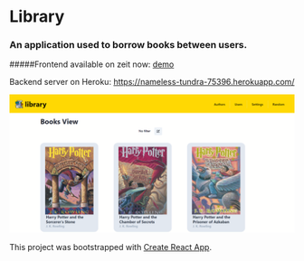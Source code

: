 # Library

### An application used to borrow books between users.

#####Frontend available on zeit now: [demo](https://library.maczi01.now.sh/)

Backend server on Heroku: https://nameless-tundra-75396.herokuapp.com/


![screenshot](https://github.com/Maczi01/Library-GraphQL-frontend/blob/master/src/assets/library.png)



This project was bootstrapped with [Create React App](https://github.com/facebook/create-react-app).

